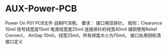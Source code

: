 # AUX-Power-PCB
Power On P01 PCB文件
自制PCB用。
要求：
  接口用双排针。
  规则：Clearance 15mil 信号线宽度15mil 电源线宽度25mil 连接排针的线宽40mil 铺铜使用Relief Connect，
  AirGap 10mil，线宽25mil，所有焊盘大小为70mil。
  接口处用铜标清接口定义
